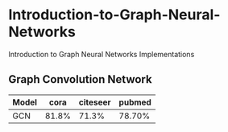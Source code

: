 # Introduction-to-Graph-Neural-Networks
Introduction to Graph Neural Networks Implementations

## Graph Convolution Network 

|Model|cora|citeseer|pubmed|
|---|---|---|---|
|GCN|81.8%|71.3%|78.70%|